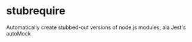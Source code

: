 stubrequire
===========

Automatically create stubbed-out versions of node.js modules, ala Jest's autoMock
